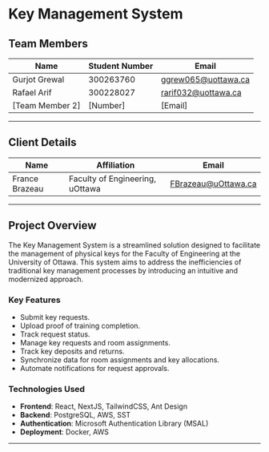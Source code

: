 # Key Management System

## Team Members

| Name                | Student Number | Email                |
|---------------------|----------------|----------------------|
| Gurjot Grewal         | 300263760  | ggrew065@uottawa.ca         |
| Rafael Arif | 300228027 | rarif032@uottawa.ca |
| [Team Member 2]     | [Number]       | [Email]              |

---

## Client Details

| Name           | Affiliation                | Email                     |
|----------------|----------------------------|---------------------------|
| France Brazeau| Faculty of Engineering, uOttawa | FBrazeau@uOttawa.ca         |

---

## Project Overview

The Key Management System is a streamlined solution designed to facilitate the management of physical keys for the Faculty of Engineering at the University of Ottawa. This system aims to address the inefficiencies of traditional key management processes by introducing an intuitive and modernized approach.

### Key Features
  - Submit key requests.
  - Upload proof of training completion.
  - Track request status.
  - Manage key requests and room assignments.
  - Track key deposits and returns.
  - Synchronize data for room assignments and key allocations.
  - Automate notifications for request approvals.

### Technologies Used
- **Frontend**: React, NextJS, TailwindCSS, Ant Design
- **Backend**: PostgreSQL, AWS, SST
- **Authentication**: Microsoft Authentication Library (MSAL)
- **Deployment**: Docker, AWS

---
